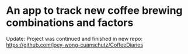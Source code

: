 # An app to track new coffee brewing combinations and factors
Update: Project was continued and finished in new repo: https://github.com/joey-wong-cuanschutz/CoffeeDiaries
